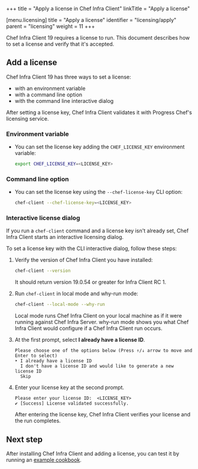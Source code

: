 +++
title = "Apply a license in Chef Infra Client"
linkTitle = "Apply a license"

[menu.licensing]
title = "Apply a license"
identifier = "licensing/apply"
parent = "licensing"
weight = 11
+++

Chef Infra Client 19 requires a license to run. This document describes how to set a license and verify that it's accepted.

## Add a license

Chef Infra Client 19 has three ways to set a license:

- with an environment variable
- with a command line option
- with the command line interactive dialog

After setting a license key, Chef Infra Client validates it with Progress Chef's licensing service.

### Environment variable

- You can set the license key adding the `CHEF_LICENSE_KEY` environment variable:

  ```sh
  export CHEF_LICENSE_KEY=<LICENSE_KEY>
  ```

### Command line option

- You can set the license key using the `--chef-license-key` CLI option:

  ```sh
  chef-client --chef-license-key=<LICENSE_KEY>
  ```

### Interactive license dialog

If you run a `chef-client` command and a license key isn't already set, Chef Infra Client starts an interactive licensing dialog.

To set a license key with the CLI interactive dialog, follow these steps:

1. Verify the version of Chef Infra Client you have installed:

    ```sh
    chef-client --version
    ```

    It should return version 19.0.54 or greater for Infra Client RC 1.

1. Run `chef-client` in local mode and why-run mode:

    ```sh
    chef-client --local-mode --why-run
    ```

    Local mode runs Chef Infra Client on your local machine as if it were running against Chef Infra Server. why-run mode shows you what Chef Infra Client would configure if a Chef Infra Client run occurs.

1. At the first prompt, select **I already have a license ID**.

    ```text
    Please choose one of the options below (Press ↑/↓ arrow to move and Enter to select)
    ‣ I already have a license ID
      I don't have a license ID and would like to generate a new license ID
      Skip
    ```

1. Enter your license key at the second prompt.

    ```text
    Please enter your license ID:  <LICENSE_KEY>
    ✔ [Success] License validated successfully.
    ```

    After entering the license key, Chef Infra Client verifies your license and the run completes.

## Next step

After installing Chef Infra Client and adding a license, you can test it by running an [example cookbook](/cookbooks).
